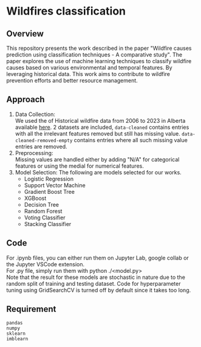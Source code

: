 # Wildfires classification

## Overview

This repository presents the work described in the paper "Wildfire causes prediction using classification techniques - A comparative study". The paper explores the use of machine learning techniques to classify wildfire causes based on various environmental and temporal features. By leveraging historical data. This work aims to contribute to wildfire prevention efforts and better resource management.

## Approach

1. Data Collection:  
   We used the of Historical wildfire data from 2006 to 2023 in Alberta available [here](https://open.canada.ca/data/en/dataset/a221e7a0-4f46-4be7-9c5a-e29de9a3447e). 2 datasets are included, `data-cleaned` contains entries with all the irrelevant features removed but still has missing value. `data-cleaned-removed-empty` contains entries where all such missing value entries are removed.
2. Preprocessing:  
   Missing values are handled either by adding "N/A" for categorical features or using the medial for numerical features.
3. Model Selection:
   The following are models selected for our works.
   - Logistic Regression
   - Support Vector Machine
   - Gradient Boost Tree
   - XGBoost
   - Decision Tree
   - Random Forest
   - Voting Classifier
   - Stacking Classifier

## Code

For .ipynb files, you can either run them on Jupyter Lab, google collab or the Jupyter VSCode extension.  
For .py file, simply run them with python ./\<model.py\>  
Note that the result for these models are stochastic in nature due to the random split of training and testing dataset.
Code for hyperparameter tuning using GridSearchCV is turned off by default since it takes too long.

## Requirement

```
pandas
numpy
sklearn
imblearn
```
